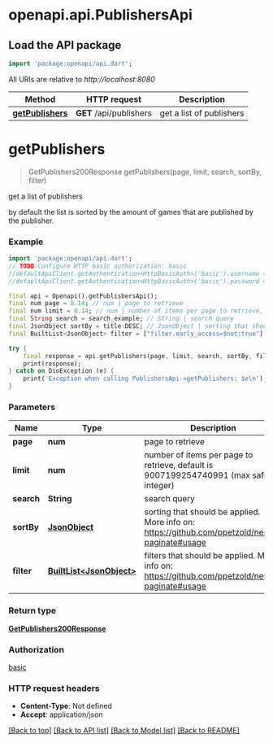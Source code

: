 # openapi.api.PublishersApi

## Load the API package
```dart
import 'package:openapi/api.dart';
```

All URIs are relative to *http://localhost:8080*

Method | HTTP request | Description
------------- | ------------- | -------------
[**getPublishers**](PublishersApi.md#getpublishers) | **GET** /api/publishers | get a list of publishers


# **getPublishers**
> GetPublishers200Response getPublishers(page, limit, search, sortBy, filter)

get a list of publishers

by default the list is sorted by the amount of games that are published by the publisher.

### Example
```dart
import 'package:openapi/api.dart';
// TODO Configure HTTP basic authorization: basic
//defaultApiClient.getAuthentication<HttpBasicAuth>('basic').username = 'YOUR_USERNAME'
//defaultApiClient.getAuthentication<HttpBasicAuth>('basic').password = 'YOUR_PASSWORD';

final api = Openapi().getPublishersApi();
final num page = 8.14; // num | page to retrieve
final num limit = 8.14; // num | number of items per page to retrieve, default is 9007199254740991 (max safe integer)
final String search = search_example; // String | search query
final JsonObject sortBy = title:DESC; // JsonObject | sorting that should be applied. More info on: https://github.com/ppetzold/nestjs-paginate#usage
final BuiltList<JsonObject> filter = ["filter.early_access=$not:true"]; // BuiltList<JsonObject> | filters that should be applied. More info on: https://github.com/ppetzold/nestjs-paginate#usage

try {
    final response = api.getPublishers(page, limit, search, sortBy, filter);
    print(response);
} catch on DioException (e) {
    print('Exception when calling PublishersApi->getPublishers: $e\n');
}
```

### Parameters

Name | Type | Description  | Notes
------------- | ------------- | ------------- | -------------
 **page** | **num**| page to retrieve | [optional] 
 **limit** | **num**| number of items per page to retrieve, default is 9007199254740991 (max safe integer) | [optional] 
 **search** | **String**| search query | [optional] 
 **sortBy** | [**JsonObject**](.md)| sorting that should be applied. More info on: https://github.com/ppetzold/nestjs-paginate#usage | [optional] 
 **filter** | [**BuiltList&lt;JsonObject&gt;**](JsonObject.md)| filters that should be applied. More info on: https://github.com/ppetzold/nestjs-paginate#usage | [optional] 

### Return type

[**GetPublishers200Response**](GetPublishers200Response.md)

### Authorization

[basic](../README.md#basic)

### HTTP request headers

 - **Content-Type**: Not defined
 - **Accept**: application/json

[[Back to top]](#) [[Back to API list]](../README.md#documentation-for-api-endpoints) [[Back to Model list]](../README.md#documentation-for-models) [[Back to README]](../README.md)

